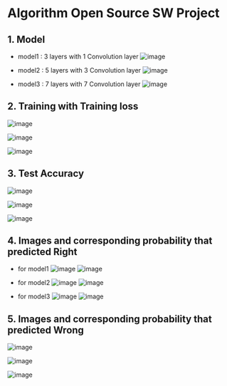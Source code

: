 # Algorithm Open Source SW Project
## 1. Model
- model1 : 3 layers with 1 Convolution layer
![image](https://user-images.githubusercontent.com/49298791/82778259-dd613700-9e8b-11ea-86ea-6f7f0a76353a.png)

- model2 : 5 layers with 3 Convolution layer
![image](https://user-images.githubusercontent.com/49298791/82778295-f9fd6f00-9e8b-11ea-87c5-23bce2bb2867.png)

- model3 : 7 layers with 7 Convolution layer
![image](https://user-images.githubusercontent.com/49298791/82778312-0681c780-9e8c-11ea-89f9-c1b17ce3f5a6.png)

## 2. Training with Training loss
![image](https://user-images.githubusercontent.com/49298791/82778386-42b52800-9e8c-11ea-8c0e-0bf8b4884a46.png)

![image](https://user-images.githubusercontent.com/49298791/82778434-60828d00-9e8c-11ea-8316-bd765f58f2fb.png)

![image](https://user-images.githubusercontent.com/49298791/82778462-75f7b700-9e8c-11ea-8a3c-c7f2f802faab.png)


## 3. Test Accuracy
![image](https://user-images.githubusercontent.com/49298791/82778508-945db280-9e8c-11ea-8e70-9e8980c8bd40.png)

![image](https://user-images.githubusercontent.com/49298791/82778535-a8091900-9e8c-11ea-83e0-9c802c6ab822.png)

![image](https://user-images.githubusercontent.com/49298791/82778567-b9eabc00-9e8c-11ea-92b2-9ce55d0ae07c.png)


## 4. Images and corresponding probability that predicted Right
- for model1
![image](https://user-images.githubusercontent.com/49298791/82778761-439a8980-9e8d-11ea-99ad-e98fa7cbde1c.png)
![image](https://user-images.githubusercontent.com/49298791/82778782-5319d280-9e8d-11ea-89ab-f58f70ddf55c.png)

- for model2
![image](https://user-images.githubusercontent.com/49298791/82778807-69279300-9e8d-11ea-979a-ebb04f235129.png)
![image](https://user-images.githubusercontent.com/49298791/82778819-76dd1880-9e8d-11ea-814b-bd698bb58ab6.png)


- for model3
![image](https://user-images.githubusercontent.com/49298791/82778849-8bb9ac00-9e8d-11ea-828d-f4a532033880.png)
![image](https://user-images.githubusercontent.com/49298791/82778867-9a07c800-9e8d-11ea-9226-6c2317129e2c.png)


## 5. Images and corresponding probability that predicted Wrong
![image](https://user-images.githubusercontent.com/49298791/82778906-b60b6980-9e8d-11ea-8aa9-62f206a2c31f.png)

![image](https://user-images.githubusercontent.com/49298791/82778922-c15e9500-9e8d-11ea-9f4c-8de695a3e8c1.png)

![image](https://user-images.githubusercontent.com/49298791/82778940-cd4a5700-9e8d-11ea-86dc-59dedca6edb9.png)
